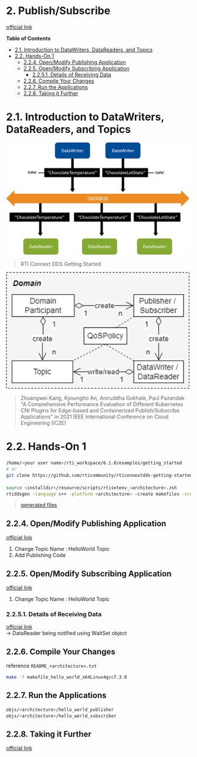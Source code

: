 # 2. Publish/Subscribe <!-- omit in toc -->
[official link](https://community.rti.com/static/documentation/connext-dds/6.1.0/doc/manuals/connext_dds_professional/getting_started_guide/cpp98/intro_pubsub_cpp.html "https://community.rti.com/static/documentation/connext-dds/6.1.0/doc/manuals/connext_dds_professional/getting_started_guide/cpp98/intro_pubsub_cpp.html")

**Table of Contents**
- [2.1. Introduction to DataWriters, DataReaders, and Topics](#21-introduction-to-datawriters-datareaders-and-topics)
- [2.2. Hands-On 1](#22-hands-on-1)
  - [2.2.4. Open/Modify Publishing Application](#224-openmodify-publishing-application)
  - [2.2.5. Open/Modify Subscribing Application](#225-openmodify-subscribing-application)
    - [2.2.5.1. Details of Receiving Data](#2251-details-of-receiving-data)
  - [2.2.6. Compile Your Changes](#226-compile-your-changes)
  - [2.2.7. Run the Applications](#227-run-the-applications)
  - [2.2.8. Taking it Further](#228-taking-it-further)

# 2.1. Introduction to DataWriters, DataReaders, and Topics
<img src="images/PS.png" alt="PubSub" width=500>

> RTI Connext DDS Getting Started

<img src="images/K8SDDS.png" alt="K8SDDS" width=500>

> Zhuangwei Kang, Kyoungho An, Aniruddha Gokhale, Paul Pazandak "A Comprehensive Performance Evaluation of
Different Kubernetes CNI Plugins for Edge-based
and Containerized Publish/Subscribe Applications" in 2021 IEEE International Conference on Cloud Engineering (IC2E)

# 2.2. Hands-On 1
```bash
/home/<your user name>/rti_workspace/6.1.0/examples/getting_started
# or
git clone https://github.com/rticommunity/rticonnextdds-getting-started.git

source <installdir>/resource/scripts/rtisetenv_<architecture>.zsh
rtiddsgen -language c++ -platform <architecture> -create makefiles -create typefiles -d c++98 hello_world.idl
```
> [generated files](https://community.rti.com/static/documentation/connext-dds/6.1.0/doc/manuals/connext_dds_professional/getting_started_guide/cpp98/intro_pubsub_cpp.html#tablegeneratedcodefiles "https://community.rti.com/static/documentation/connext-dds/6.1.0/doc/manuals/connext_dds_professional/getting_started_guide/cpp98/intro_pubsub_cpp.html#tablegeneratedcodefiles")

## 2.2.4. Open/Modify Publishing Application
[official link](https://community.rti.com/static/documentation/connext-dds/6.1.0/doc/manuals/connext_dds_professional/getting_started_guide/cpp98/intro_pubsub_cpp.html#open-modify-publishing-application "https://community.rti.com/static/documentation/connext-dds/6.1.0/doc/manuals/connext_dds_professional/getting_started_guide/cpp98/intro_pubsub_cpp.html#open-modify-publishing-application")
1. Change Topic Name : HelloWorld Topic
2. Add Publishing Code

## 2.2.5. Open/Modify Subscribing Application
[official link](https://community.rti.com/static/documentation/connext-dds/6.1.0/doc/manuals/connext_dds_professional/getting_started_guide/cpp98/intro_pubsub_cpp.html#open-modify-subscribing-application "https://community.rti.com/static/documentation/connext-dds/6.1.0/doc/manuals/connext_dds_professional/getting_started_guide/cpp98/intro_pubsub_cpp.html#open-modify-subscribing-application")
1. Change Topic Name : HelloWorld Topic

### 2.2.5.1. Details of Receiving Data
[official link](https://community.rti.com/static/documentation/connext-dds/6.1.0/doc/manuals/connext_dds_professional/getting_started_guide/cpp98/intro_pubsub_cpp.html#details-of-receiving-data "https://community.rti.com/static/documentation/connext-dds/6.1.0/doc/manuals/connext_dds_professional/getting_started_guide/cpp98/intro_pubsub_cpp.html#details-of-receiving-data")  
-> DataReader being notified using WaitSet object

## 2.2.6. Compile Your Changes
reference `README_<architecture>.txt`
```bash
make -f makefile_hello_world_x64Linux4gcc7.3.0
```

## 2.2.7. Run the Applications
```bash
objs/<architecture>/hello_world_publisher
objs/<architecture>/hello_world_subscriber
```

## 2.2.8. Taking it Further
[official link](https://community.rti.com/static/documentation/connext-dds/6.1.0/doc/manuals/connext_dds_professional/getting_started_guide/cpp98/intro_pubsub_cpp.html#taking-it-further "https://community.rti.com/static/documentation/connext-dds/6.1.0/doc/manuals/connext_dds_professional/getting_started_guide/cpp98/intro_pubsub_cpp.html#taking-it-further")
